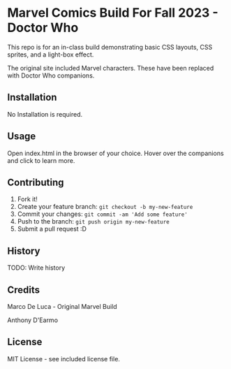 # Marvel Comics Build For Fall 2023 - Doctor Who
This repo is for an in-class build demonstrating basic CSS layouts, CSS sprites, and a light-box effect.

The original site included Marvel characters. These have been replaced with Doctor Who companions.

## Installation

No Installation is required.

## Usage

Open index.html in the browser of your choice. Hover over the companions and click to learn more.

## Contributing

1. Fork it!
2. Create your feature branch: `git checkout -b my-new-feature`
3. Commit your changes: `git commit -am 'Add some feature'`
4. Push to the branch: `git push origin my-new-feature`
5. Submit a pull request :D

## History

TODO: Write history

## Credits

Marco De Luca - Original Marvel Build

Anthony D'Earmo

## License

MIT License - see included license file.
